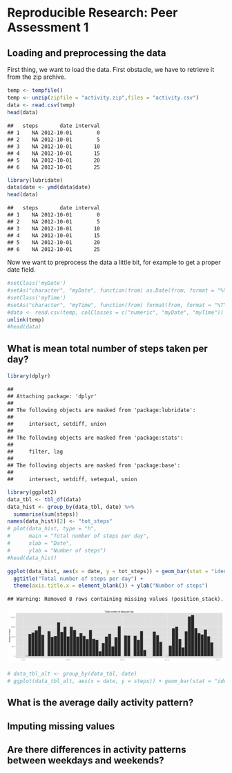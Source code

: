 # Reproducible Research: Peer Assessment 1


## Loading and preprocessing the data
First thing, we want to load the data. First obstacle, we have to retrieve it 
from the zip archive.

```r
temp <- tempfile()
temp <- unzip(zipfile = "activity.zip",files = "activity.csv")
data <- read.csv(temp)
head(data)
```

```
##   steps       date interval
## 1    NA 2012-10-01        0
## 2    NA 2012-10-01        5
## 3    NA 2012-10-01       10
## 4    NA 2012-10-01       15
## 5    NA 2012-10-01       20
## 6    NA 2012-10-01       25
```

```r
library(lubridate)
data$date <- ymd(data$date)
head(data)
```

```
##   steps       date interval
## 1    NA 2012-10-01        0
## 2    NA 2012-10-01        5
## 3    NA 2012-10-01       10
## 4    NA 2012-10-01       15
## 5    NA 2012-10-01       20
## 6    NA 2012-10-01       25
```
Now we want to preprocess the data a little bit, for example to get a proper 
date field.

```r
#setClass('myDate')
#setAs("character", "myDate", function(from) as.Date(from, format = "%Y-%m-%d"))
#setClass('myTime')
#setAs("character", "myTime", function(from) format(from, format = "%T"))
#data <- read.csv(temp, colClasses = c("numeric", "myDate", "myTime"))
unlink(temp)
#head(data)
```
## What is mean total number of steps taken per day?

```r
library(dplyr)
```

```
## 
## Attaching package: 'dplyr'
## 
## The following objects are masked from 'package:lubridate':
## 
##     intersect, setdiff, union
## 
## The following objects are masked from 'package:stats':
## 
##     filter, lag
## 
## The following objects are masked from 'package:base':
## 
##     intersect, setdiff, setequal, union
```

```r
library(ggplot2)
data_tbl <- tbl_df(data)
data_hist <- group_by(data_tbl, date) %>%
  summarise(sum(steps))
names(data_hist)[2] <- "tot_steps"
# plot(data_hist, type = "h",
#      main = "Total number of steps per day",
#      xlab = "Date",
#      ylab = "Number of steps")
#head(data_hist)
```

```r
ggplot(data_hist, aes(x = date, y = tot_steps)) + geom_bar(stat = "identity") + 
  ggtitle("Total number of steps per day") + 
  theme(axis.title.x = element_blank()) + ylab("Number of steps")
```

```
## Warning: Removed 8 rows containing missing values (position_stack).
```

![plot of chunk histogram_plot](./PA1_template_files/figure-html/histogram_plot.png) 

```r
# data_tbl_alt <- group_by(data_tbl, date)
# ggplot(data_tbl_alt, aes(x = date, y = steps)) + geom_bar(stat = "identity")
```


## What is the average daily activity pattern?



## Imputing missing values



## Are there differences in activity patterns between weekdays and weekends?
